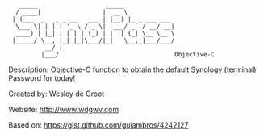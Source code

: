 	   _____                   _____              
	  / ____|                 |  __ \             
	 | (___  _   _ _ __   ___ | |__) |_ _ ___ ___ 
	  \___ \| | | | '_ \ / _ \|  ___/ _` / __/ __|
	  ____) | |_| | | | | (_) | |  | (_| \__ \__ \
	 |_____/ \__, |_| |_|\___/|_|   \__,_|___/___/
	          __/ |                               
	         |___/                                Objective-C

Description: 	Objective-C function to obtain the default Synology (terminal) Password for today!


Created by: 	Wesley de Groot

Website:      	http://www.wdgwv.com

Based on: 		https://gist.github.com/guiambros/4242127